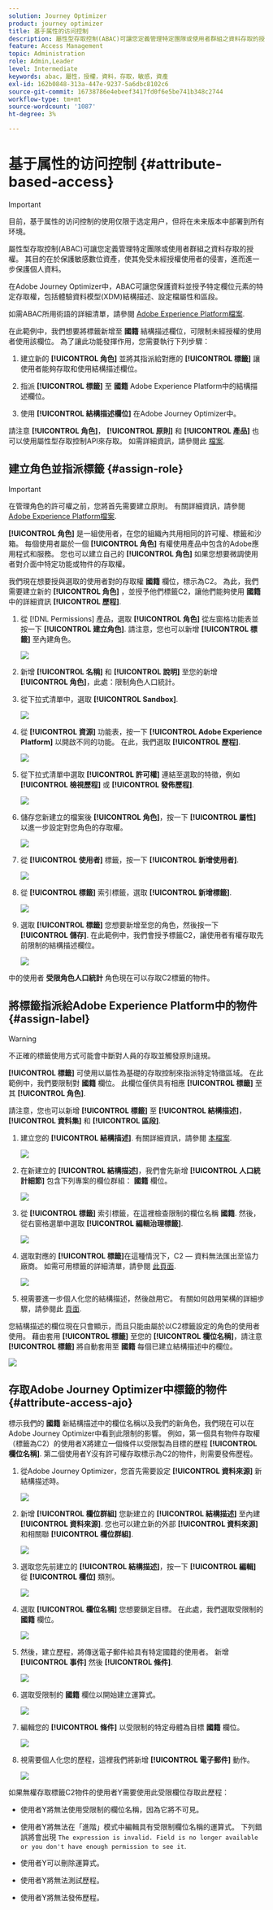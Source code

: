 ```yaml
---
solution: Journey Optimizer
product: journey optimizer
title: 基于属性的访问控制
description: 屬性型存取控制(ABAC)可讓您定義管理特定團隊或使用者群組之資料存取的授權。
feature: Access Management
topic: Administration
role: Admin,Leader
level: Intermediate
keywords: abac，屬性，授權，資料，存取，敏感，資產
exl-id: 162b0848-313a-447e-9237-5a6dbc8102c6
source-git-commit: 16738786e4ebeef3417fd0f6e5be741b348c2744
workflow-type: tm+mt
source-wordcount: '1087'
ht-degree: 3%

---
```


# 基于属性的访问控制 {#attribute-based-access}

>[!IMPORTANT]
>
>目前，基于属性的访问控制的使用仅限于选定用户，但将在未来版本中部署到所有环境。

屬性型存取控制(ABAC)可讓您定義管理特定團隊或使用者群組之資料存取的授權。 其目的在於保護敏感數位資產，使其免受未經授權使用者的侵害，進而進一步保護個人資料。

在Adobe Journey Optimizer中，ABAC可讓您保護資料並授予特定欄位元素的特定存取權，包括體驗資料模型(XDM)結構描述、設定檔屬性和區段。

如需ABAC所用術語的詳細清單，請參閱 [Adobe Experience Platform檔案](https://experienceleague.adobe.com/docs/experience-platform/access-control/abac/overview.html).

在此範例中，我們想要將標籤新增至 **國籍** 結構描述欄位，可限制未經授權的使用者使用該欄位。 為了讓此功能發揮作用，您需要執行下列步驟：

1. 建立新的  **[!UICONTROL 角色]** 並將其指派給對應的  **[!UICONTROL 標籤]** 讓使用者能夠存取和使用結構描述欄位。

1. 指派  **[!UICONTROL 標籤]** 至 **國籍** Adobe Experience Platform中的結構描述欄位。

1. 使用  **[!UICONTROL 結構描述欄位]** 在Adobe Journey Optimizer中。

請注意 **[!UICONTROL 角色]**， **[!UICONTROL 原則]** 和 **[!UICONTROL 產品]** 也可以使用屬性型存取控制API來存取。 如需詳細資訊，請參閱此 [檔案](https://experienceleague.adobe.com/docs/experience-platform/access-control/abac/abac-api/overview.html).

## 建立角色並指派標籤 {#assign-role}

>[!IMPORTANT]
>
>在管理角色的許可權之前，您將首先需要建立原則。 有關詳細資訊，請參閱 [Adobe Experience Platform檔案](https://experienceleague.adobe.com/docs/experience-platform/access-control/abac/permissions-ui/policies.html).

**[!UICONTROL 角色]** 是一組使用者，在您的組織內共用相同的許可權、標籤和沙箱。 每個使用者屬於一個 **[!UICONTROL 角色]** 有權使用產品中包含的Adobe應用程式和服務。
您也可以建立自己的 **[!UICONTROL 角色]** 如果您想要微調使用者對介面中特定功能或物件的存取權。

我們現在想要授與選取的使用者對的存取權 **國籍** 欄位，標示為C2。 為此，我們需要建立新的 **[!UICONTROL 角色]** ，並授予他們標籤C2，讓他們能夠使用 **國籍** 中的詳細資訊 **[!UICONTROL 歷程]**.

1. 從 [!DNL Permissions] 產品，選取 **[!UICONTROL 角色]** 從左窗格功能表並按一下 **[!UICONTROL 建立角色]**. 請注意，您也可以新增 **[!UICONTROL 標籤]** 至內建角色。

   ![](assets/role_1.png)

1. 新增 **[!UICONTROL 名稱]** 和 **[!UICONTROL 說明]** 至您的新增 **[!UICONTROL 角色]**，此處：限制角色人口統計。

1. 從下拉式清單中，選取 **[!UICONTROL Sandbox]**.

   ![](assets/role_2.png)

1. 從 **[!UICONTROL 資源]** 功能表，按一下 **[!UICONTROL Adobe Experience Platform]** 以開啟不同的功能。 在此，我們選取 **[!UICONTROL 歷程]**.

   ![](assets/role_3.png)

1. 從下拉式清單中選取 **[!UICONTROL 許可權]** 連結至選取的特徵，例如 **[!UICONTROL 檢視歷程]** 或 **[!UICONTROL 發佈歷程]**.

   ![](assets/role_6.png)

1. 儲存您新建立的檔案後 **[!UICONTROL 角色]**，按一下 **[!UICONTROL 屬性]** 以進一步設定對您角色的存取權。

   ![](assets/role_7.png)

1. 從 **[!UICONTROL 使用者]** 標籤，按一下 **[!UICONTROL 新增使用者]**.

   ![](assets/role_8.png)

1. 從 **[!UICONTROL 標籤]** 索引標籤，選取 **[!UICONTROL 新增標籤]**.

   ![](assets/role_9.png)

1. 選取 **[!UICONTROL 標籤]** 您想要新增至您的角色，然後按一下 **[!UICONTROL 儲存]**. 在此範例中，我們會授予標籤C2，讓使用者有權存取先前限制的結構描述欄位。

   ![](assets/role_4.png)

中的使用者 **受限角色人口統計** 角色現在可以存取C2標籤的物件。

## 將標籤指派給Adobe Experience Platform中的物件 {#assign-label}

>[!WARNING]
>
>不正確的標籤使用方式可能會中斷對人員的存取並觸發原則違規。

**[!UICONTROL 標籤]** 可使用以屬性為基礎的存取控制來指派特定特徵區域。
在此範例中，我們要限制對 **國籍** 欄位。 此欄位僅供具有相應 **[!UICONTROL 標籤]** 至其  **[!UICONTROL 角色]**.

請注意，您也可以新增  **[!UICONTROL 標籤]** 至  **[!UICONTROL 結構描述]**，  **[!UICONTROL 資料集]** 和  **[!UICONTROL 區段]**.

1. 建立您的 **[!UICONTROL 結構描述]**. 有關詳細資訊，請參閱 [本檔案](https://experienceleague.adobe.com/docs/experience-platform/xdm/schema/composition.html?lang=zh-Hans).

   ![](assets/label_1.png)

1. 在新建立的 **[!UICONTROL 結構描述]**，我們會先新增 **[!UICONTROL 人口統計細節]** 包含下列專案的欄位群組： **國籍** 欄位。

   ![](assets/label_2.png)

1. 從 **[!UICONTROL 標籤]** 索引標籤，在這裡檢查限制的欄位名稱 **國籍**. 然後，從右窗格選單中選取 **[!UICONTROL 編輯治理標籤]**.

   ![](assets/label_3.png)

1. 選取對應的 **[!UICONTROL 標籤]**&#x200B;在這種情況下，C2 — 資料無法匯出至協力廠商。 如需可用標籤的詳細清單，請參閱 [此頁面](https://experienceleague.adobe.com/docs/experience-platform/data-governance/labels/reference.html#contract-labels).

   ![](assets/label_4.png)

1. 視需要進一步個人化您的結構描述，然後啟用它。 有關如何啟用架構的詳細步驟，請參閱此 [頁面](https://experienceleague.adobe.com/docs/experience-platform/xdm/ui/resources/schemas.html#profile).

您結構描述的欄位現在只會顯示，而且只能由屬於以C2標籤設定的角色的使用者使用。
藉由套用 **[!UICONTROL 標籤]** 至您的 **[!UICONTROL 欄位名稱]**，請注意 **[!UICONTROL 標籤]** 將自動套用至 **國籍** 每個已建立結構描述中的欄位。

![](assets/label_5.png)

## 存取Adobe Journey Optimizer中標籤的物件 {#attribute-access-ajo}

標示我們的 **國籍** 新結構描述中的欄位名稱以及我們的新角色，我們現在可以在Adobe Journey Optimizer中看到此限制的影響。
例如，第一個具有物件存取權（標籤為C2）的使用者X將建立一個條件以受限製為目標的歷程 **[!UICONTROL 欄位名稱]**. 第二個使用者Y沒有許可權存取標示為C2的物件，則需要發佈歷程。

1. 從Adobe Journey Optimizer，您首先需要設定 **[!UICONTROL 資料來源]** 新結構描述時。

   ![](assets/journey_1.png)

1. 新增 **[!UICONTROL 欄位群組]** 您新建立的 **[!UICONTROL 結構描述]** 至內建 **[!UICONTROL 資料來源]**. 您也可以建立新的外部 **[!UICONTROL 資料來源]** 和相關聯 **[!UICONTROL 欄位群組]**.

   ![](assets/journey_2.png)

1. 選取您先前建立的 **[!UICONTROL 結構描述]**，按一下 **[!UICONTROL 編輯]** 從 **[!UICONTROL 欄位]** 類別。

   ![](assets/journey_3.png)

1. 選取 **[!UICONTROL 欄位名稱]** 您想要鎖定目標。 在此處，我們選取受限制的 **國籍** 欄位。

   ![](assets/journey_4.png)

1. 然後，建立歷程，將傳送電子郵件給具有特定國籍的使用者。 新增 **[!UICONTROL 事件]** 然後 **[!UICONTROL 條件]**.

   ![](assets/journey_5.png)

1. 選取受限制的 **國籍** 欄位以開始建立運算式。

   ![](assets/journey_6.png)

1. 編輯您的 **[!UICONTROL 條件]** 以受限制的特定母體為目標 **國籍** 欄位。

   ![](assets/journey_7.png)

1. 視需要個人化您的歷程，這裡我們將新增 **[!UICONTROL 電子郵件]** 動作。

   ![](assets/journey_8.png)

如果無權存取標籤C2物件的使用者Y需要使用此受限欄位存取此歷程：

* 使用者Y將無法使用受限制的欄位名稱，因為它將不可見。

* 使用者Y將無法在「進階」模式中編輯具有受限制欄位名稱的運算式。 下列錯誤將會出現 `The expression is invalid. Field is no longer available or you don't have enough permission to see it`.

* 使用者Y可以刪除運算式。

* 使用者Y將無法測試歷程。

* 使用者Y將無法發佈歷程。
